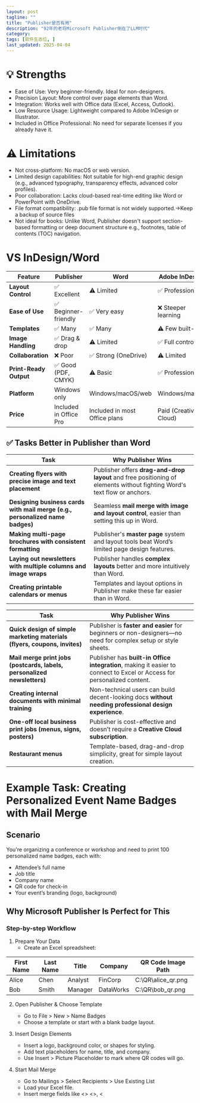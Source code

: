 ```yaml
---
layout: post
tagline: ""
title: "Publisher是否有用"
description: "92年的老将Microsoft Publisher倒在了LLM时代"
category: 
tags: [软件生态位, ]
last_updated: 2025-04-04
---
```

# 💡 Strengths

* Ease of Use: Very beginner-friendly. Ideal for non-designers.
* Precision Layout: More control over page elements than Word.
* Integration: Works well with Office data (Excel, Access, Outlook).
* Low Resource Usage: Lightweight compared to Adobe InDesign or Illustrator.
* Included in Office Professional: No need for separate licenses if you already have it.
# ⚠️ Limitations
* Not cross-platform: No macOS or web version.
* Limited design capabilities: Not suitable for high-end graphic design (e.g., advanced typography, transparency effects, advanced color profiles).
* Poor collaboration: Lacks cloud-based real-time editing like Word or PowerPoint with OneDrive.
* File format compatibility: .pub file format is not widely supported.->Keep a backup of source files
* Not ideal for books: Unlike Word, Publisher doesn't support section-based formatting or deep document structure e.g., footnotes, table of contents (TOC) navigation.

# VS InDesign/Word

| Feature               | Publisher         | Word             | Adobe InDesign      |
|-----------------------|-------------------|------------------|---------------------|
| **Layout Control**    | ✅ Excellent       | ⚠️ Limited       | ✅ Professional      |
| **Ease of Use**       | ✅ Beginner-friendly | ✅ Very easy    | ❌ Steeper learning  |
| **Templates**         | ✅ Many            | ✅ Many           | ⚠️ Few built-in      |
| **Image Handling**    | ✅ Drag & drop     | ⚠️ Limited       | ✅ Full control      |
| **Collaboration**     | ❌ Poor            | ✅ Strong (OneDrive) | ⚠️ Limited       |
| **Print-Ready Output**| ✅ Good (PDF, CMYK) | ⚠️ Basic        | ✅ Professional      |
| **Platform**          | Windows only      | Windows/macOS/web | Windows/macOS       |
| **Price**             | Included in Office Pro | Included in most Office plans | Paid (Creative Cloud) |

## ✅ Tasks Better in Publisher than Word

| Task                                             | Why Publisher Wins                                                                 |
|--------------------------------------------------|------------------------------------------------------------------------------------|
| **Creating flyers with precise image and text placement** | Publisher offers **drag-and-drop layout** and free positioning of elements without fighting Word's text flow or anchors. |
| **Designing business cards with mail merge (e.g., personalized name badges)** | Seamless **mail merge with image and layout control**, easier than setting this up in Word. |
| **Making multi-page brochures with consistent formatting** | Publisher's **master page** system and layout tools beat Word’s limited page design features. |
| **Laying out newsletters with multiple columns and image wraps** | Publisher handles **complex layouts** better and more intuitively than Word. |
| **Creating printable calendars or menus** | Templates and layout options in Publisher make these far easier than in Word. |

| Task                                             | Why Publisher Wins                                                                 |
|--------------------------------------------------|------------------------------------------------------------------------------------|
| **Quick design of simple marketing materials (flyers, coupons, invites)** | Publisher is **faster and easier** for beginners or non-designers—no need for complex setup or style sheets. |
| **Mail merge print jobs (postcards, labels, personalized newsletters)** | Publisher has **built-in Office integration**, making it easier to connect to Excel or Access for personalized content. |
| **Creating internal documents with minimal training** | Non-technical users can build decent-looking docs **without needing professional design experience**. |
| **One-off local business print jobs (menus, signs, posters)** | Publisher is cost-effective and doesn’t require a **Creative Cloud subscription**. |
| **Restaurant menus**                             | Template-based, drag-and-drop simplicity, great for simple layout creation. |


# Example Task: Creating Personalized Event Name Badges with Mail Merge
## Scenario
You're organizing a conference or workshop and need to print 100 personalized name badges, each with:
+ Attendee’s full name
+ Job title
+ Company name
+ QR code for check-in
+ Your event’s branding (logo, background)

## Why Microsoft Publisher Is Perfect for This
### Step-by-step Workflow
1. Prepare Your Data
	+ Create an Excel spreadsheet:

| First Name | Last Name | Title       | Company        | QR Code Image Path         |
|------------|-----------|-------------|----------------|----------------------------|
| Alice      | Chen      | Analyst     | FinCorp        | C:\QR\alice_qr.png         |
| Bob        | Smith     | Manager     | DataWorks      | C:\QR\bob_qr.png           |

2. Open Publisher & Choose Template
	+ Go to File > New > Name Badges
	+ Choose a template or start with a blank badge layout.

3. Insert Design Elements
	+ Insert a logo, background color, or shapes for styling.
	+ Add text placeholders for name, title, and company.
	+ Use Insert > Picture Placeholder to mark where QR codes will go.

4. Start Mail Merge
	+ Go to Mailings > Select Recipients > Use Existing List
	+ Load your Excel file.
	+ Insert merge fields like <<First Name>> <<Last Name>>, <<Title>>, etc.

5. Add Image Merge Field (QR Code)
	+ Use Insert > Picture > Linked Picture and insert the <<QR Code Image Path>> field.

6. Preview & Finish
	+ Use Mailings > Preview Results to see how each badge looks.
	+ Click Finish & Merge > Print or Export to PDF for professional printing.

### 📌 Why Not Use Word?

1. Manual layouting is painful—text and images jump around.
2. No built-in image mail merge without scripting or workarounds.
3. Harder to precisely align multiple badges on one page.

### 📌 Why Not Use InDesign?

1. Requires scripting or third-party plugins for image-based mail merge.
2. Steeper learning curve, overkill for simple badge jobs.
3. No native Excel integration—would require converting to CSV or XML.
